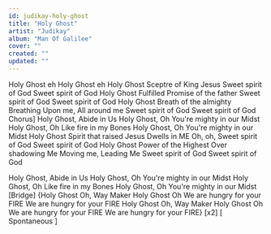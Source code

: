 ```yaml
---
id: judikay-holy-ghost
title: "Holy Ghost"
artist: "Judikay"
album: "Man Of Galilee"
cover: ""
created: ""
updated: ""
---
```


Holy Ghost eh
Holy Ghost eh
Holy Ghost
Sceptre of King Jesus
Sweet spirit of God
Sweet spirit of God
Holy Ghost
Fulfilled Promise of the father
Sweet spirit of God
Sweet spirit of God
Holy Ghost
Breath of the almighty
Breathing Upon me,
All around me
Sweet spirit of God
Sweet spirit of God
Chorus]
Holy Ghost, Abide in Us
Holy Ghost,  Oh
You're mighty in our Midst
Holy Ghost,  Oh
Like fire in my Bones
Holy Ghost,  Oh
You're mighty in our Midst
Holy Ghost
Spirit that raised Jesus
Dwells in ME
Oh, oh, Sweet spirit of God
Sweet spirit of God
Holy Ghost
Power of the Highest
Over shadowing Me
Moving me, Leading Me
Sweet spirit of God
Sweet spirit of God

Holy Ghost, Abide in Us
Holy Ghost,  Oh
You're mighty in our Midst
Holy Ghost,  Oh
Like fire in my Bones
Holy Ghost,  Oh
You're mighty in our Midst
[Bridge]
{Holy Ghost Oh, Way Maker
Holy Ghost Oh
We are hungry for your FIRE
We are hungry for your FIRE
Holy Ghost Oh, Way Maker
Holy Ghost Oh
We are hungry for your FIRE
We are hungry for your FIRE} [x2]
[ Spontaneous  ]